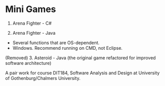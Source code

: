 # Mini Games

1. Arena Fighter - C#

2. Arena Fighter - Java
- Several functions that are OS-dependent.
- Windows. Recommend running on CMD, not Eclipse.



(Removed) 3. Asteroid - Java (the original game refactored for improved software architecture)

A pair work for course DIT184, Software Analysis and Design at University of Gothenburg/Chalmers University. 

